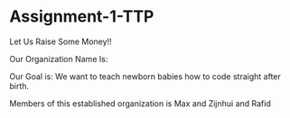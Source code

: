 # Assignment-1-TTP
Let Us Raise Some Money!!


Our Organization Name Is: 

Our Goal is:
    We want to teach newborn babies how to code straight after birth. 


Members of this established organization is Max and Zijnhui and Rafid
